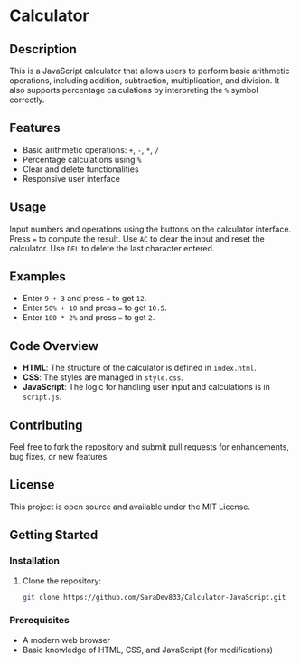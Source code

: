 #  Calculator

## Description
This is a JavaScript calculator that allows users to perform basic arithmetic operations, including addition, subtraction, multiplication, and division. It also supports percentage calculations by interpreting the `%` symbol correctly.

## Features
- Basic arithmetic operations: `+`, `-`, `*`, `/`
- Percentage calculations using `%`
- Clear and delete functionalities
- Responsive user interface

## Usage
Input numbers and operations using the buttons on the calculator interface.
Press `=` to compute the result.
Use `AC` to clear the input and reset the calculator.
Use `DEL` to delete the last character entered.

## Examples
- Enter `9 + 3` and press `=` to get `12`.
- Enter `50% + 10` and press `=` to get `10.5`.
- Enter `100 * 2%` and press `=` to get `2`.

## Code Overview
- **HTML**: The structure of the calculator is defined in `index.html`.
- **CSS**: The styles are managed in `style.css`.
- **JavaScript**: The logic for handling user input and calculations is in `script.js`.

## Contributing
Feel free to fork the repository and submit pull requests for enhancements, bug fixes, or new features.

## License
This project is open source and available under the MIT License.

## Getting Started
### Installation
1. Clone the repository:
   ```bash
   git clone https://github.com/SaraDev833/Calculator-JavaScript.git

### Prerequisites
- A modern web browser
- Basic knowledge of HTML, CSS, and JavaScript (for modifications)

